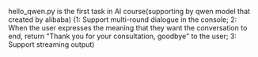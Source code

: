 hello_qwen.py is the first task in AI course(supporting by qwen model that created by alibaba)
(1: Support multi-round dialogue in the console; 
2: When the user expresses the meaning that they want the conversation to end, return "Thank you for your consultation, goodbye" to the user; 
3: Support streaming output)
